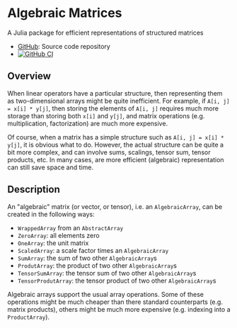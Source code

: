 # Algebraic Matrices

A Julia package for efficient representations of structured matrices

* [GitHub](https://github.com/eschnett/AlgebraicMatrices.jl): Source code repository
* [![GitHub CI](https://github.com/eschnett/AlgebraicMatrices.jl/workflows/CI/badge.svg)](https://github.com/eschnett/AlgebraicMatrices.jl/actions)

## Overview

When linear operators have a particular structure, then representing
them as two-dimensional arrays might be quite inefficient. For
example, if `A[i, j] = x[i] * y[j]`, then storing the elements of
`A[i, j]` requires much more storage than storing both `x[i]` and
`y[j]`, and matrix operations (e.g. multiplication, factorization) are
much more expensive.

Of course, when a matrix has a simple structure such as `A[i, j] =
x[i] * y[j]`, it is obvious what to do. However, the actual structure
can be quite a bit more complex, and can involve sums, scalings,
tensor sum, tensor products, etc. In many cases, are more efficient
(algebraic) representation can still save space and time.

## Description

An "algebraic" matrix (or vector, or tensor), i.e. an
`AlgebraicArray`, can be created in the following ways:

- `WrappedArray` from an `AbstractArray`
- `ZeroArray`: all elements zero
- `OneArray`: the unit matrix
- `ScaledArray`: a scale factor times an `AlgebraicArray`
- `SumArray`: the sum of two other `AlgebraicArray`s
- `ProdutArray`: the product of two other `AlgebraicArray`s
- `TensorSumArray`: the tensor sum of two other `AlgebraicArray`s
- `TensorProdutArray`: the tensor product of two other `AlgebraicArray`s

Algebraic arrays support the usual array operations. Some of these
operations might be much cheaper than there standard counterparts
(e.g. matrix products), others might be much more expensive (e.g.
indexing into a `ProductArray`).
